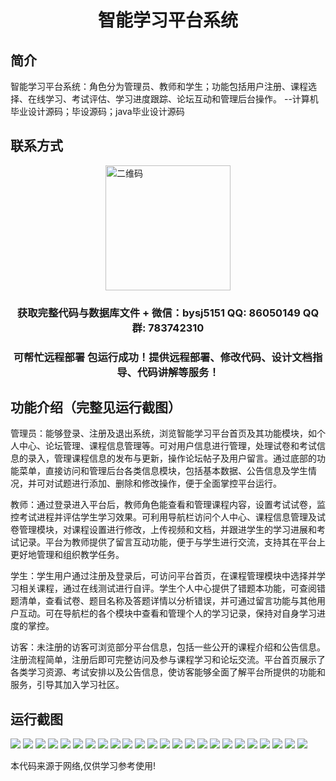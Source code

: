 <p><h1 align="center">智能学习平台系统</h1></p>

## 简介
智能学习平台系统：角色分为管理员、教师和学生；功能包括用户注册、课程选择、在线学习、考试评估、学习进度跟踪、论坛互动和管理后台操作。    --计算机毕业设计源码；毕设源码；java毕业设计源码


## 联系方式
<img src="https://bs-1329754181.cos.ap-shanghai.myqcloud.com/wx.jpg" alt="二维码" style="display: block; margin: 0 auto;" width="200px">
<p><h3 align="center">获取完整代码与数据库文件 + 微信：bysj5151 QQ: 86050149 QQ群: 783742310</h3></p>
<p><h3 align="center">可帮忙远程部署 包运行成功！提供远程部署、修改代码、设计文档指导、代码讲解等服务！</h3></p>

## 功能介绍（完整见运行截图）
管理员：能够登录、注册及退出系统，浏览智能学习平台首页及其功能模块，如个人中心、论坛管理、课程信息管理等。可对用户信息进行管理，处理试卷和考试信息的录入，管理课程信息的发布与更新，操作论坛帖子及用户留言。通过底部的功能菜单，直接访问和管理后台各类信息模块，包括基本数据、公告信息及学生情况，并可对试题进行添加、删除和修改操作，便于全面掌控平台运行。

教师：通过登录进入平台后，教师角色能查看和管理课程内容，设置考试试卷，监控考试进程并评估学生学习效果。可利用导航栏访问个人中心、课程信息管理及试卷管理模块，对课程设置进行修改，上传视频和文档，并跟进学生的学习进展和考试记录。平台为教师提供了留言互动功能，便于与学生进行交流，支持其在平台上更好地管理和组织教学任务。

学生：学生用户通过注册及登录后，可访问平台首页，在课程管理模块中选择并学习相关课程，通过在线测试进行自评。学生个人中心提供了错题本功能，可查阅错题清单，查看试卷、题目名称及答题详情以分析错误，并可通过留言功能与其他用户互动。可在导航栏的各个模块中查看和管理个人的学习记录，保持对自身学习进度的掌控。

访客：未注册的访客可浏览部分平台信息，包括一些公开的课程介绍和公告信息。注册流程简单，注册后即可完整访问及参与课程学习和论坛交流。平台首页展示了各类学习资源、考试安排以及公告信息，使访客能够全面了解平台所提供的功能和服务，引导其加入学习社区。


## 运行截图
![](https://bs-1329754181.cos.ap-shanghai.myqcloud.com/spring/IntelligentLearningPlatformSystem/img/001.jpg)
![](https://bs-1329754181.cos.ap-shanghai.myqcloud.com/spring/IntelligentLearningPlatformSystem/img/002.jpg)
![](https://bs-1329754181.cos.ap-shanghai.myqcloud.com/spring/IntelligentLearningPlatformSystem/img/003.jpg)
![](https://bs-1329754181.cos.ap-shanghai.myqcloud.com/spring/IntelligentLearningPlatformSystem/img/004.jpg)
![](https://bs-1329754181.cos.ap-shanghai.myqcloud.com/spring/IntelligentLearningPlatformSystem/img/005.jpg)
![](https://bs-1329754181.cos.ap-shanghai.myqcloud.com/spring/IntelligentLearningPlatformSystem/img/006.jpg)
![](https://bs-1329754181.cos.ap-shanghai.myqcloud.com/spring/IntelligentLearningPlatformSystem/img/007.jpg)
![](https://bs-1329754181.cos.ap-shanghai.myqcloud.com/spring/IntelligentLearningPlatformSystem/img/008.jpg)
![](https://bs-1329754181.cos.ap-shanghai.myqcloud.com/spring/IntelligentLearningPlatformSystem/img/009.jpg)
![](https://bs-1329754181.cos.ap-shanghai.myqcloud.com/spring/IntelligentLearningPlatformSystem/img/010.jpg)
![](https://bs-1329754181.cos.ap-shanghai.myqcloud.com/spring/IntelligentLearningPlatformSystem/img/011.jpg)
![](https://bs-1329754181.cos.ap-shanghai.myqcloud.com/spring/IntelligentLearningPlatformSystem/img/012.jpg)
![](https://bs-1329754181.cos.ap-shanghai.myqcloud.com/spring/IntelligentLearningPlatformSystem/img/013.jpg)
![](https://bs-1329754181.cos.ap-shanghai.myqcloud.com/spring/IntelligentLearningPlatformSystem/img/014.jpg)
![](https://bs-1329754181.cos.ap-shanghai.myqcloud.com/spring/IntelligentLearningPlatformSystem/img/015.jpg)
![](https://bs-1329754181.cos.ap-shanghai.myqcloud.com/spring/IntelligentLearningPlatformSystem/img/016.jpg)
![](https://bs-1329754181.cos.ap-shanghai.myqcloud.com/spring/IntelligentLearningPlatformSystem/img/017.jpg)
![](https://bs-1329754181.cos.ap-shanghai.myqcloud.com/spring/IntelligentLearningPlatformSystem/img/018.jpg)
![](https://bs-1329754181.cos.ap-shanghai.myqcloud.com/spring/IntelligentLearningPlatformSystem/img/019.jpg)
![](https://bs-1329754181.cos.ap-shanghai.myqcloud.com/spring/IntelligentLearningPlatformSystem/img/020.jpg)
![](https://bs-1329754181.cos.ap-shanghai.myqcloud.com/spring/IntelligentLearningPlatformSystem/img/021.jpg)
![](https://bs-1329754181.cos.ap-shanghai.myqcloud.com/spring/IntelligentLearningPlatformSystem/img/022.jpg)
![](https://bs-1329754181.cos.ap-shanghai.myqcloud.com/spring/IntelligentLearningPlatformSystem/img/023.jpg)
![](https://bs-1329754181.cos.ap-shanghai.myqcloud.com/spring/IntelligentLearningPlatformSystem/img/024.jpg)

<p>本代码来源于网络,仅供学习参考使用!</p>
